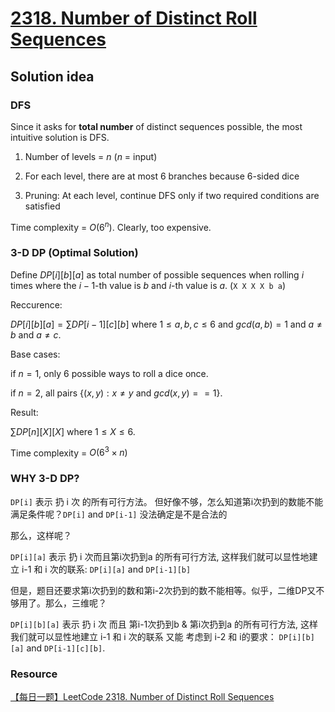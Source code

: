 # [2318. Number of Distinct Roll Sequences](https://leetcode.com/problems/number-of-distinct-roll-sequences/)

## Solution idea

### DFS
Since it asks for **total number** of distinct sequences possible, the most intuitive solution is DFS.

1) Number of levels = $n$ ($n$ = input)

2) For each level, there are at most $6$ branches because 6-sided dice

3) Pruning: At each level, continue DFS only if two required conditions are satisfied

Time complexity = $O(6^n)$. Clearly, too expensive.

### 3-D DP (Optimal Solution)
Define $DP[i][b][a]$ as total number of possible sequences when rolling $i$ times where the $i-1$-th value is $b$ and $i$-th value is $a$. (`X X X X b a`)

Reccurence:

$DP[i][b][a] = \sum DP[i-1][c][b]$ where $1\leq a,b,c \leq 6$ and $gcd(a,b)=1$ and $a\neq b$ and $a\neq c$.

Base cases:

if $n=1$, only $6$ possible ways to roll a dice once.

if $n=2$, all pairs $\{(x,y): x \neq y$ and $gcd(x,y) == 1\}$.

Result:

$\sum DP[n][X][X]$ where $1\leq X \leq 6$.

Time complexity = $O(6^3\times n)$

### WHY 3-D DP?
`DP[i]` 表示 扔 i 次 的所有可行方法。 但好像不够，怎么知道第i次扔到的数能不能满足条件呢？`DP[i]` and `DP[i-1]` 没法确定是不是合法的

那么，这样呢？

`DP[i][a]` 表示 扔 i 次而且第i次扔到a 的所有可行方法, 这样我们就可以显性地建立 i-1 和 i 次的联系: `DP[i][a]` and `DP[i-1][b]`

但是，题目还要求第i次扔到的数和第i-2次扔到的数不能相等。似乎，二维DP又不够用了。那么，三维呢？

`DP[i][b][a]` 表示 扔 i 次 而且 第i-1次扔到b & 第i次扔到a 的所有可行方法, 这样我们就可以显性地建立 i-1 和 i 次的联系 又能 考虑到 i-2 和 i的要求： `DP[i][b][a]` and `DP[i-1][c][b]`.

### Resource
[【每日一题】LeetCode 2318. Number of Distinct Roll Sequences](https://www.youtube.com/watch?v=7SZBLIga_-s&ab_channel=HuifengGuan)